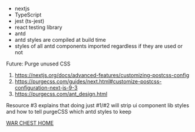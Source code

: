 - nextjs
- TypeScript
- jest (ts-jest)
- react testing library
- antd
- antd styles are compiled at build time
- styles of all antd components imported regardless if they are used or not

Future: Purge unused CSS
1. https://nextjs.org/docs/advanced-features/customizing-postcss-config
2. https://purgecss.com/guides/next.html#customize-postcss-configuration-next-js-9-3
3. https://purgecss.com/ant_design.html

Resource #3 explains that doing just #1/#2 will strip ui component lib styles and how to tell purgeCSS which antd styles to keep

[WAR CHEST HOME](/../../)

